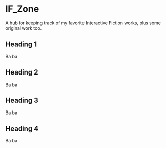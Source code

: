 # IF_Zone
A hub for keeping track of my favorite Interactive Fiction works, plus some original work too.

## Heading 1
Ba ba 

## Heading 2
Ba ba

## Heading 3
Ba ba

## Heading 4
Ba ba
